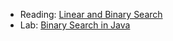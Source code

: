 * Reading: [Linear and Binary Search](../readings/search.html)
* Lab: [Binary Search in Java](../labs/search.html)
